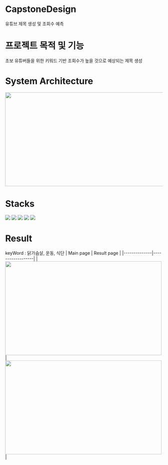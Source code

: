 # CapstoneDesign
유튜브 제목 생성 및 조회수 예측

# 프로젝트 목적 및 기능
초보 유튜버들을 위한 키워드 기반 조회수가 높을 것으로 예상되는 제목 생성

# System Architecture
<img src="https://github.com/Jaehyunnnlee/CapstoneDesign/assets/117609943/622ad277-a7f4-41e0-b499-8f96138b8a4a" width="700" height="300"/>

# Stacks
<img src="https://img.shields.io/badge/python-3776AB?style=for-the-badge&logo=python&logoColor=white"> <img src="https://img.shields.io/badge/flask-000000?style=for-the-badge&logo=flask&logoColor=white"> <img src="https://img.shields.io/badge/googlecolab-F9AB00?style=for-the-badge&logo=googlecolab&logoColor=white"> <img src="https://img.shields.io/badge/openai-412991?style=for-the-badge&logo=openai&logoColor=white"> <img src="https://img.shields.io/badge/keras-D00000?style=for-the-badge&logo=keras&logoColor=white">

# Result
keyWord : 닭가슴살, 운동, 식단
| Main page | Result page |
|--------------|------------------|
| <img src="https://github.com/Jaehyunnnlee/CapstoneDesign/assets/117609943/3729ca92-59b7-4190-a4b0-a894c8c99a14" width="500" height="300"/>             |    <img src="https://github.com/Jaehyunnnlee/CapstoneDesign/assets/117609943/9b75ca21-1924-4f5e-933f-ea3b616cd9f3" width="500" height="300"/>               |
